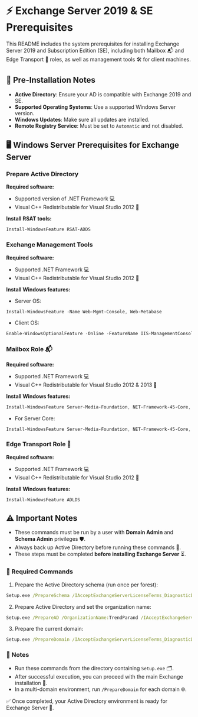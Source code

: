 # ⚡ Exchange Server 2019 & SE Prerequisites

This README includes the system prerequisites for installing Exchange Server 2019 and Subscription Edition (SE), including both Mailbox 📬 and Edge Transport 🚀 roles, as well as management tools 🛠️ for client machines.

## 📝 Pre-Installation Notes

- **Active Directory**: Ensure your AD is compatible with Exchange 2019 and SE.
- **Supported Operating Systems**: Use a supported Windows Server version.
- **Windows Updates**: Make sure all updates are installed.
- **Remote Registry Service**: Must be set to `Automatic` and not disabled.

## 🖥️ Windows Server Prerequisites for Exchange Server

### Prepare Active Directory

**Required software:**
- Supported version of .NET Framework 💻
- Visual C++ Redistributable for Visual Studio 2012 🧩

**Install RSAT tools:**
```powershell
Install-WindowsFeature RSAT-ADDS
```

### Exchange Management Tools

**Required software:**
- Supported .NET Framework 💻
- Visual C++ Redistributable for Visual Studio 2012 🧩

**Install Windows features:**
- Server OS:
```powershell
Install-WindowsFeature -Name Web-Mgmt-Console, Web-Metabase
```
- Client OS:
```powershell
Enable-WindowsOptionalFeature -Online -FeatureName IIS-ManagementConsole, IIS-Metabase -All
```

### Mailbox Role 📬

**Required software:**
- Supported .NET Framework 💻
- Visual C++ Redistributable for Visual Studio 2012 & 2013 🧩

**Install Windows features:**
```powershell
Install-WindowsFeature Server-Media-Foundation, NET-Framework-45-Core, NET-Framework-45-ASPNET, NET-WCF-HTTP-Activation45, NET-WCF-Pipe-Activation45, NET-WCF-TCP-Activation45, NET-WCF-TCP-PortSharing45, RPC-over-HTTP-proxy, RSAT-Clustering, RSAT-Clustering-CmdInterface, RSAT-Clustering-Mgmt, RSAT-Clustering-PowerShell, WAS-Process-Model, Web-Asp-Net45, Web-Basic-Auth, Web-Client-Auth, Web-Digest-Auth, Web-Dir-Browsing, Web-Dyn-Compression, Web-Http-Errors, Web-Http-Logging, Web-Http-Redirect, Web-Http-Tracing, Web-ISAPI-Ext, Web-ISAPI-Filter, Web-Metabase, Web-Mgmt-Console, Web-Mgmt-Service, Web-Net-Ext45, Web-Request-Monitor, Web-Server, Web-Stat-Compression, Web-Static-Content, Web-Windows-Auth, Web-WMI, Windows-Identity-Foundation, RSAT-ADDS
```
- For Server Core:
```powershell
Install-WindowsFeature Server-Media-Foundation, NET-Framework-45-Core, NET-Framework-45-ASPNET, NET-WCF-HTTP-Activation45, NET-WCF-Pipe-Activation45, NET-WCF-TCP-Activation45, NET-WCF-TCP-PortSharing45, RPC-over-HTTP-proxy, RSAT-Clustering, RSAT-Clustering-CmdInterface, RSAT-Clustering-PowerShell, WAS-Process-Model, Web-Asp-Net45, Web-Basic-Auth, Web-Client-Auth, Web-Digest-Auth, Web-Dir-Browsing, Web-Dyn-Compression, Web-Http-Errors, Web-Http-Logging, Web-Http-Redirect, Web-Http-Tracing, Web-ISAPI-Ext, Web-ISAPI-Filter, Web-Metabase, Web-Mgmt-Service, Web-Net-Ext45, Web-Request-Monitor, Web-Server, Web-Stat-Compression, Web-Static-Content, Web-Windows-Auth, Web-WMI, RSAT-ADDS
```

### Edge Transport Role 🚀

**Required software:**
- Supported .NET Framework 💻
- Visual C++ Redistributable for Visual Studio 2012 🧩

**Install Windows features:**
```powershell
Install-WindowsFeature ADLDS
```

## ⚠️ Important Notes

- These commands must be run by a user with **Domain Admin** and **Schema Admin** privileges 🛡️.
- Always back up Active Directory before running these commands 💾.
- These steps must be completed **before installing Exchange Server** ⏳.

### 🔹 Required Commands

1. Prepare the Active Directory schema (run once per forest):
```cmd
Setup.exe /PrepareSchema /IAcceptExchangeServerLicenseTerms_DiagnosticDataOFF
```
2. Prepare Active Directory and set the organization name:
```cmd
Setup.exe /PrepareAD /OrganizationName:TrendParand /IAcceptExchangeServerLicenseTerms_DiagnosticDataOFF
```
3. Prepare the current domain:
```cmd
Setup.exe /PrepareDomain /IAcceptExchangeServerLicenseTerms_DiagnosticDataOFF
```

### 📌 Notes

- Run these commands from the directory containing `Setup.exe` 🗂️.
- After successful execution, you can proceed with the main Exchange installation 🚀.
- In a multi-domain environment, run `/PrepareDomain` for each domain 🌐.

✅ Once completed, your Active Directory environment is ready for Exchange Server 🎉.
